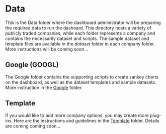 # Data
This is the Data folder where the dashboard administrator will be preparing the required data to run the dashoard. This directory hosts a variety of publicly traded companies, while each folder represents a company and contains the necessarily dataset and scripts. The sample dataset and template files are available in the <i>dataset</i> folder in each company folder. More instructions will be coming soon...

## Google (GOOGL)
The Google folder contains the supporting scripts to create sankey charts on the dashboard, as well as the dataset templates and sample datasets. More instruction in the [Google](googl) folder.

## Template
If you would like to add more company options, you may create more plug-ins. Here are the instructions and guidelines in the [Template](template) folder. Details are coming coming soon...